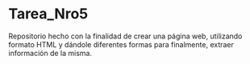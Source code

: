 # Tarea_Nro5
Repositorio hecho con la finalidad de crear una página web, utilizando formato HTML y dándole diferentes formas para finalmente, extraer información de la misma. 
